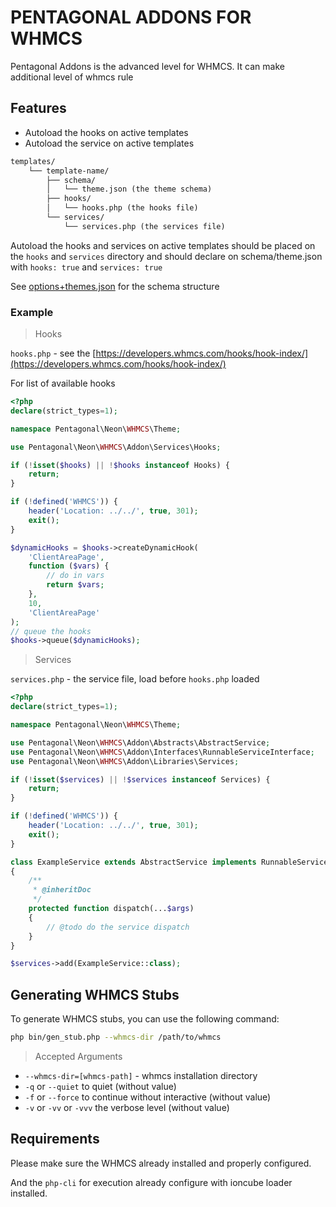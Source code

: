 # PENTAGONAL ADDONS FOR WHMCS

Pentagonal Addons is the advanced level for WHMCS.
It can make additional level of whmcs rule

## Features
- Autoload the hooks on active templates
- Autoload the service on active templates

```txt
templates/
    └── template-name/
        ├── schema/
        │   └── theme.json (the theme schema)
        ├── hooks/
        │   └── hooks.php (the hooks file)
        └── services/
            └── services.php (the services file)
```

Autoload the hooks and services on active templates should be placed on the `hooks` and `services` directory and should declare on schema/theme.json with
`hooks: true` and `services: true`

See [options+themes.json](schema/options+themes.json) for the schema structure

### Example

> Hooks

`hooks.php` - see the [https://developers.whmcs.com/hooks/hook-index/](https://developers.whmcs.com/hooks/hook-index/) 

For list of available hooks

```php
<?php
declare(strict_types=1);

namespace Pentagonal\Neon\WHMCS\Theme;

use Pentagonal\Neon\WHMCS\Addon\Services\Hooks;

if (!isset($hooks) || !$hooks instanceof Hooks) {
    return;
}

if (!defined('WHMCS')) {
    header('Location: ../../', true, 301);
    exit();
}

$dynamicHooks = $hooks->createDynamicHook(
    'ClientAreaPage',
    function ($vars) {
        // do in vars
        return $vars;
    },
    10,
    'ClientAreaPage'
);
// queue the hooks
$hooks->queue($dynamicHooks);

```

> Services

`services.php` - the service file, load before `hooks.php` loaded

```php
<?php
declare(strict_types=1);

namespace Pentagonal\Neon\WHMCS\Theme;

use Pentagonal\Neon\WHMCS\Addon\Abstracts\AbstractService;
use Pentagonal\Neon\WHMCS\Addon\Interfaces\RunnableServiceInterface;
use Pentagonal\Neon\WHMCS\Addon\Libraries\Services;

if (!isset($services) || !$services instanceof Services) {
    return;
}

if (!defined('WHMCS')) {
    header('Location: ../../', true, 301);
    exit();
}

class ExampleService extends AbstractService implements RunnableServiceInterface
{
    /**
     * @inheritDoc
     */
    protected function dispatch(...$args)
    {
        // @todo do the service dispatch
    }
}

$services->add(ExampleService::class);

```
## Generating WHMCS Stubs

To generate WHMCS stubs, you can use the following command:

```bash
php bin/gen_stub.php --whmcs-dir /path/to/whmcs
```

> Accepted Arguments

- `--whmcs-dir=[whmcs-path]` - whmcs installation directory 
- `-q` or `--quiet` to quiet (without value)
- `-f` or `--force` to continue without interactive (without value)
- `-v` or `-vv` or `-vvv` the verbose level (without value)


## Requirements

Please make sure the WHMCS already installed and properly configured.

And the `php-cli` for execution already configure with ioncube loader installed.

